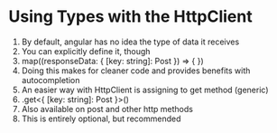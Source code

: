 # Using Types with the HttpClient
01. By default, angular has no idea the type of data it receives
02. You can explicitly define it, though
03. map((responseData: { [key: string]: Post }) => { })
04. Doing this makes for cleaner code and provides benefits with autocompletion
05. An easier way with HttpClient is assigning to get method (generic)
06. .get<{ [key: string]: Post }>()
07. Also available on post and other http methods
08. This is entirely optional, but recommended